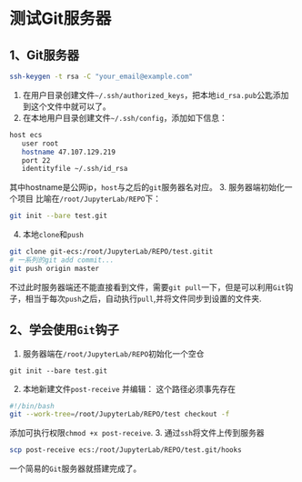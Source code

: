 # 测试Git服务器

## 1、Git服务器
```bash
ssh-keygen -t rsa -C "your_email@example.com"
```
1. 在用户目录创建文件`~/.ssh/authorized_keys`，把本地`id_rsa.pub`公匙添加到这个文件中就可以了。
2. 在本地用户目录创建文件`~/.ssh/config`，添加如下信息：
```bash
host ecs
   user root
   hostname 47.107.129.219
   port 22
   identityfile ~/.ssh/id_rsa
```
其中hostname是公网ip，`host`与之后的`git`服务器名对应。
3. 服务器端初始化一个项目
比喻在`/root/JupyterLab/REPO`下：
```bash
git init --bare test.git
```
4. 本地`clone`和`push`
```bash
git clone git-ecs:/root/JupyterLab/REPO/test.gitit
# 一系列的git add commit...
git push origin master
```
不过此时服务器端还不能直接看到文件，需要`git pull`一下，但是可以利用`Git`钩子，相当于每次`push`之后，自动执行`pull`,并将文件同步到设置的文件夹.

## 2、学会使用`Git`钩子

1. 服务器端在`/root/JupyterLab/REPO`初始化一个空仓
```
git init --bare test.git
```
2. 本地新建文件`post-receive` 并编辑：
这个路径必须事先存在
```bash
#!/bin/bash
git --work-tree=/root/JupyterLab/REPO/test checkout -f
```

添加可执行权限`chmod +x post-receive`.
3. 通过`ssh`将文件上传到服务器
```bash
scp post-receive ecs:/root/JupyterLab/REPO/test.git/hooks
```

一个简易的`Git`服务器就搭建完成了。

